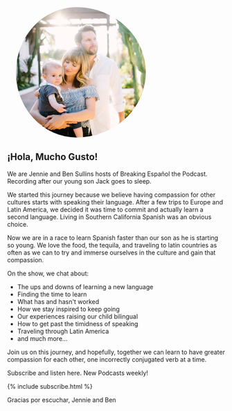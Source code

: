 <img class="about-image" src="/images/breaking-espanol-family-old-town.jpg" title="Breaking Español Family" style="padding-left:20px; border-radius:50%; max-width:300px;"/>

## ¡Hola, Mucho Gusto!

We are Jennie and Ben Sullins hosts of Breaking Español the Podcast. Recording after our young son Jack goes to sleep.  

We started this journey because we believe having compassion for other cultures starts with speaking their language. After a few trips to Europe and Latin America, we decided it was time to commit and actually learn a second language. Living in Southern California Spanish was an obvious choice.

Now we are in a race to learn Spanish faster than our son as he is starting so young. We love the food, the tequila, and traveling to latin countries as often as we can to try and immerse ourselves in the culture and gain that compassion.

On the show, we chat about:
<ul>
<li>The ups and downs of learning a new language</li>
<li>Finding the time to learn</li>
<li>What has and hasn't worked</li>
<li>How we stay inspired to keep going</li>
<li>Our experiences raising our child bilingual</li>
<li>How to get past the timidness of speaking</li>
<li>Traveling through Latin America</li>
<li>and much more...</li>
</ul>

Join us on this journey, and hopefully, together we can learn to have greater compassion for each other, one incorrectly conjugated verb at a time.

Subscribe and listen here. New Podcasts weekly!

{% include subscribe.html %}

Gracias por escuchar,
Jennie and Ben
